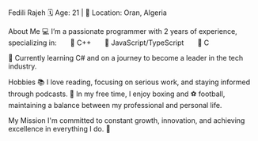 Fedili Rajeh
🗓️ Age: 21 | 📍 Location: Oran, Algeria

About Me
💻 I’m a passionate programmer with 2 years of experience, specializing in:
      🔹 C++
      🔹 JavaScript/TypeScript
      🔹 C

🚀 Currently learning C# and on a journey to become a leader in the tech industry.

Hobbies
📚 I love reading, focusing on serious work, and staying informed through podcasts.
🥊 In my free time, I enjoy boxing and ⚽ football, maintaining a balance between my professional and personal life.

My Mission
I'm committed to constant growth, innovation, and achieving excellence in everything I do. 💪
